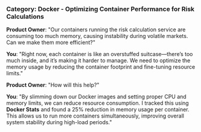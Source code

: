 ### **Category: Docker - Optimizing Container Performance for Risk Calculations**

**Product Owner**: "Our containers running the risk calculation service are consuming too much memory, causing instability during volatile markets. Can we make them more efficient?"

**You**: "Right now, each container is like an overstuffed suitcase—there’s too much inside, and it’s making it harder to manage. We need to optimize the memory usage by reducing the container footprint and fine-tuning resource limits."

**Product Owner**: "How will this help?"

**You**: "By slimming down our Docker images and setting proper CPU and memory limits, we can reduce resource consumption. I tracked this using **Docker Stats** and found a 25% reduction in memory usage per container. This allows us to run more containers simultaneously, improving overall system stability during high-load periods."

